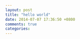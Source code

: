 ```yaml
---
layout: post
title: "hello world"
date: 2014-07-07 17:36:50 +0800
comments: true
categories: 
---
```

